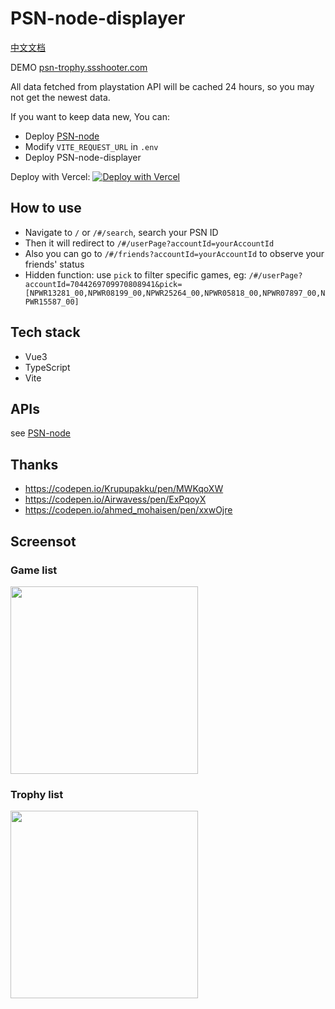 # PSN-node-displayer

[中文文档](https://github.com/ssshooter/PSN-node-displayer/blob/master/README.cn.md)

DEMO [psn-trophy.ssshooter.com](https://psn-trophy.ssshooter.com/)

All data fetched from playstation API will be cached 24 hours, so you may not get the newest data. 

If you want to keep data new, You can:

- Deploy [PSN-node](https://github.com/ssshooter/PSN-node) 
- Modify `VITE_REQUEST_URL` in `.env`
- Deploy PSN-node-displayer

Deploy with Vercel: [![Deploy with Vercel](https://vercel.com/button)](https://vercel.com/new/clone?repository-url=https%3A%2F%2Fgithub.com%2Fssshooter%2FPSN-node-displayer)

## How to use

- Navigate to `/` or `/#/search`, search your PSN ID
- Then it will redirect to `/#/userPage?accountId=yourAccountId`
- Also you can go to `/#/friends?accountId=yourAccountId` to observe your friends' status
- Hidden function: use `pick` to filter specific games, eg: `/#/userPage?accountId=7044269709970808941&pick=[NPWR13281_00,NPWR08199_00,NPWR25264_00,NPWR05818_00,NPWR07897_00,NPWR15587_00]`

## Tech stack

- Vue3
- TypeScript
- Vite

## APIs

see [PSN-node](https://github.com/ssshooter/PSN-node)

## Thanks

- https://codepen.io/Krupupakku/pen/MWKqoXW
- https://codepen.io/Airwavess/pen/ExPqoyX
- https://codepen.io/ahmed_mohaisen/pen/xxwOjre

## Screensot

### Game list

<img src="https://github.com/ssshooter/PSN-node-displayer/blob/master/screenshot/gameList.png?raw=true" width="300">

### Trophy list

<img src="https://github.com/ssshooter/PSN-node-displayer/blob/master/screenshot/trophyList.png?raw=true" width="300">
